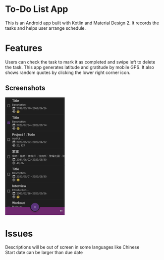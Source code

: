 To-Do List App
==================
This is an Android app built with Kotlin and Material Design 2. It records the tasks and helps user arrange schedule.

# Features
Users can check the task to mark it as completed and swipe left to delete the task. This app generates latitude and gratitude by mobile GPS. It also shows random quotes by clicking the lower right corner icon.

## Screenshots
<img src="https://github.com/davidhsiaotw/todolist/blob/master/app/src/main/res/drawable/Screenshot.png"  width="38%">

# Issues
Descriptions will be out of screen in some languages like Chinese</br>
Start date can be larger than due date
